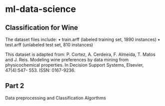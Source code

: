 # ml-data-science

## Classification for Wine 
The dataset files include:
• train.arff (labeled training set, 1890 instances)
• test.arff (unlabeled test set, 810 instances)

This dataset is adapted from:
P. Cortez, A. Cerdeira, F. Almeida, T. Matos and J. Reis. Modeling wine preferences by data
mining from physicochemical properties. In Decision Support Systems, Elsevier, 47(4):547-
553. ISSN: 0167-9236.

## Part 2
Data preprocessing and Classification Algorthms

